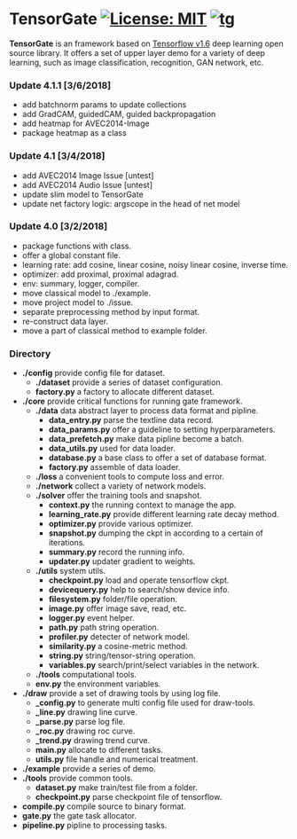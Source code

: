 # TensorGate [![License: MIT](https://img.shields.io/badge/License-MIT-yellow.svg)]() [![tg](https://img.shields.io/badge/TensorGate-v4-brightgreen.svg)]()
**TensorGate** is an framework based on [Tensorflow v1.6](https://github.com/tensorflow/tensorflow) deep learning open source library. It offers a set of upper layer demo for a variety of deep learning, such as image classification, recognition, GAN network, etc.

### Update 4.1.1 [3/6/2018]
- add batchnorm params to update collections
- add GradCAM, guidedCAM, guided backpropagation
- add heatmap for AVEC2014-Image
- package heatmap as a class

### Update 4.1 [3/4/2018]
- add AVEC2014 Image Issue [untest]
- add AVEC2014 Audio Issue [untest]
- update slim model to TensorGate
- update net factory logic: argscope in the head of net model

### Update 4.0 [3/2/2018]
- package functions with class.
- offer a global constant file.
- learning rate: add cosine, linear cosine, noisy linear cosine, inverse time.
- optimizer: add proximal, proximal adagrad.
- env: summary, logger, compiler.
- move classical model to ./example.
- move project model to ./issue.
- separate preprocessing method by input format.
- re-construct data layer.
- move a part of classical method to example folder.

### Directory
- **./config** provide config file for dataset.
  - **./dataset** provide a series of dataset configuration.
  - **factory.py** a factory to allocate different dataset.
- **./core** provide critical functions for running gate framework.
  - **./data** data abstract layer to process data format and pipline.
    - **data_entry.py** parse the textline data record.
    - **data_params.py** offer a guideline to setting hyperparameters.
    - **data_prefetch.py** make data pipline become a batch.
    - **data_utils.py** used for data loader.
    - **database.py** a base class to offer a set of database format.
    - **factory.py** assemble of data loader.
  - **./loss** a convenient tools to compute loss and error.
  - **./network** collect a variety of network models.
  - **./solver** offer the training tools and snapshot.
    - **context.py** the running context to manage the app.
    - **learning_rate.py** provide different learning rate decay method.
    - **optimizer.py** provide various optimizer.
    - **snapshot.py** dumping the ckpt in according to a certain of iterations.
    - **summary.py** record the running info.
    - **updater.py** updater gradient to weights.
  - **./utils** system utils.
    - **checkpoint.py** load and operate tensorflow ckpt.
    - **devicequery.py** help to search/show device info.
    - **filesystem.py** folder/file operation.
    - **image.py** offer image save, read, etc.
    - **logger.py** event helper.
    - **path.py** path string operation.
    - **profiler.py** detecter of network model.
    - **similarity.py** a cosine-metric method.
    - **string.py** string/tensor-string operation.
    - **variables.py** search/print/select variables in the network.
  - **./tools** computational tools.
  - **env.py** the environment variables.
- **./draw** provide a set of drawing tools by using log file.
  - **_config.py** to generate multi config file used for draw-tools.
  - **_line.py** drawing line curve.
  - **_parse.py** parse log file.
  - **_roc.py** drawing roc curve.
  - **_trend.py** drawing trend curve.
  - **main.py** allocate to different tasks.
  - **utils.py** file handle and numerical treatment.
- **./example** provide a series of demo.
- **./tools** provide common tools.
  - **dataset.py** make train/test file from a folder.
  - **checkpoint.py** parse checkpoint file of tensorflow.
- **compile.py** compile source to binary format.
- **gate.py** the gate task allocator.
- **pipeline.py** pipline to processing tasks.